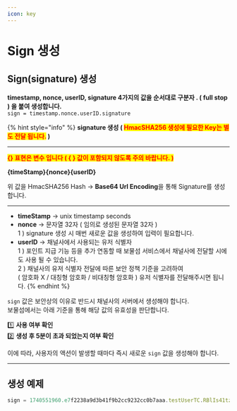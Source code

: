 ```yaml
---
icon: key
---
```


# Sign 생성

## Sign(signature) 생성

**timestamp, nonce, userID, signature 4가지의 값을 순서대로 구분자 . ( full stop ) 을 붙여 생성합니다.**\
`sign = timestamp.nonce.userID.signature`

{% hint style="info" %}
**signature 생성 (&#x20;**<mark style="color:red;">**HmacSHA256 생성에 필요한 Key는 별도 전달 됩니다.**</mark>**&#x20;)**

***



<mark style="color:red;">**{} 표현은 변수 입니다 ( { } 값이 포함되지 않도록 주의 바랍니다. )**</mark>

**{timeStamp}{nonce}{userID}**

위 값을 HmacSHA256 Hash → **Base64 Url Encoding**을 통해 Signature를 생성합니다.

***

* **timeStamp** → unix timestamp seconds
* **nonce** → 문자열 32자 ( 임의로 생성된 문자열 32자 )\
  1 ) signature 생성 시 매번 새로운 값을 생성하여 입력이 필요합니다.
* **userID** → 채널사에서 사용되는 유저 식별자\
  1 ) 포인트 지급 기능 등을 추가 연동할 때 보물섬 서비스에서 채널사에 전달할 시에도 사용 될 수 있습니다. \
  2 ) 채널사의 유저 식별자 전달에 따른 보안 정책 기준을 고려하여 \
  &#x20;    ( 암호화 X / 대칭형 암호화 / 비대칭형 암호화 ) 유저 식별자를 전달해주시면 됩니다.  &#x20;
{% endhint %}

`sign` 값은 보안상의 이유로 반드시 채널사의 서버에서 생성해야 합니다.\
보물섬에서는 아래 기준을 통해 해당 값의 유효성을 판단합니다.

1️⃣ **사용 여부 확인**\
2️⃣ **생성 후 5분이 초과 되었는지 여부 확인**

이에 따라, 사용자의 액션이 발생할 때마다 즉시 새로운 `sign` 값을 생성해야 합니다.

***

## **생성 예제**

```javascript
sign = 1740551960.e7f2238a9d3b41f9b2cc9232cc0b7aaa.testUserTC.RBlIs41tz1xg8VcR0pQM2ois08LW5DOi4DWHiNDxxzE=
```
